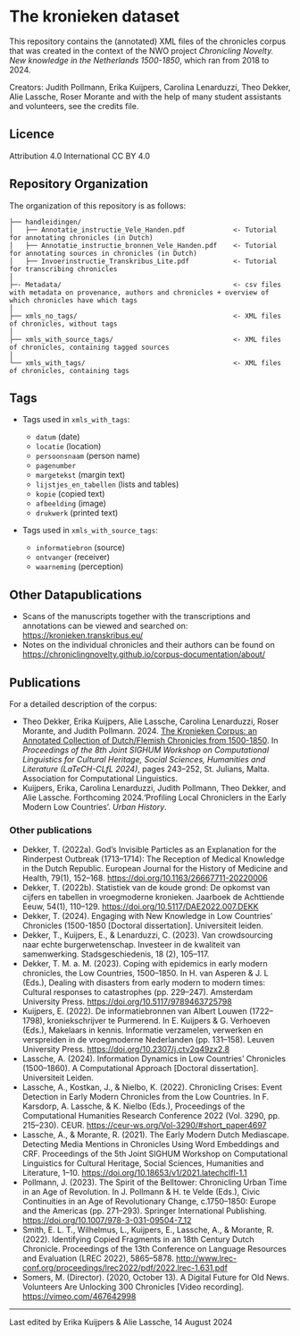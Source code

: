 # The kronieken dataset

This repository contains the (annotated) XML files of the chronicles corpus that was created in the context of the NWO project _Chronicling Novelty. New knowledge in the Netherlands 1500-1850_, which ran from 2018 to 2024.

Creators: Judith Pollmann, Erika Kuijpers, Carolina Lenarduzzi, Theo Dekker, Alie Lassche, Roser Morante and with the help of many student assistants and volunteers, see the credits file.

## Licence

Attribution 4.0 International CC BY 4.0

## Repository Organization

The organization of this repository is as follows:
```
├── handleidingen/
│   ├── Annotatie_instructie_Vele_Handen.pdf            <- Tutorial for annotating chronicles (in Dutch)
│   ├── Annotatie_instructie_bronnen_Vele_Handen.pdf    <- Tutorial for annotating sources in chronicles (in Dutch)
│   ├── Invoerinstructie_Transkribus_Lite.pdf           <- Tutorial for transcribing chronicles
│                  
├─- Metadata/                                           <- csv files with metadata on provenance, authors and chronicles + overview of which chronicles have which tags
│
├── xmls_no_tags/                                       <- XML files of chronicles, without tags
│
├── xmls_with_source_tags/                              <- XML files of chronicles, containing tagged sources
│
└── xmls_with_tags/                                     <- XML files of chronicles, containing tags

```

## Tags

- Tags used in `xmls_with_tags`:
    - `datum` (date)
    - `locatie` (location)
    - `persoonsnaam` (person name)
    - `pagenumber`
    - `margetekst` (margin text)
    - `lijstjes_en_tabellen` (lists and tables)
    - `kopie` (copied text)
    - `afbeelding` (image)
    - `drukwerk` (printed text)

- Tags used in `xmls_with_source_tags`:
    - `informatiebron` (source)
    - `ontvanger` (receiver)
    - `waarneming` (perception)

## Other Datapublications

- Scans of the manuscripts together with the transcriptions and annotations can be viewed and searched on: https://kronieken.transkribus.eu/
- Notes on the individual chronicles and their authors can be found on https://chroniclingnovelty.github.io/corpus-documentation/about/

## Publications
For a detailed description of the corpus:
- Theo Dekker, Erika Kuijpers, Alie Lassche, Carolina Lenarduzzi, Roser Morante, and Judith Pollmann. 2024. [The Kronieken Corpus: an Annotated Collection of Dutch/Flemish Chronicles from 1500-1850](https://aclanthology.org/2024.latechclfl-1.24). In _Proceedings of the 8th Joint SIGHUM Workshop on Computational Linguistics for Cultural Heritage, Social Sciences, Humanities and Literature (LaTeCH-CLfL 2024)_, pages 243–252, St. Julians, Malta. Association for Computational Linguistics.
- Kuijpers, Erika, Carolina Lenarduzzi, Judith Pollmann, Theo Dekker, and Alie Lassche. Forthcoming 2024.‘Profiling Local Chroniclers in the Early Modern Low Countries’. _Urban History_.

  
### Other publications
- Dekker, T. (2022a). God’s Invisible Particles as an Explanation for the Rinderpest Outbreak (1713–1714): The Reception of Medical Knowledge in the Dutch Republic. European Journal for the History of Medicine and Health, 79(1), 152–168. https://doi.org/10.1163/26667711-20220006
- Dekker, T. (2022b). Statistiek van de koude grond: De opkomst van cijfers en tabellen in vroegmoderne kronieken. Jaarboek de Achttiende Eeuw, 54(1), 110–129. https://doi.org/10.5117/DAE2022.007.DEKK
- Dekker, T. (2024). Engaging with New Knowledge in Low Countries’ Chronicles (1500-1850 [Doctoral dissertation]. Universiteit leiden.
- Dekker, T., Kuijpers, E., & Lenarduzzi, C. (2023). Van crowdsourcing naar echte burgerwetenschap. Investeer in de kwaliteit van samenwerking. Stadsgeschiedenis, 18 (2), 105–117.
- Dekker, T. M. a. M. (2023). Coping with epidemics in early modern chronicles, the Low Countries, 1500–1850. In H. van Asperen & J. L (Eds.), Dealing with disasters from early modern to modern times: Cultural responses to catastrophes (pp. 229–247). Amsterdam University Press. https://doi.org/10.5117/9789463725798
- Kuijpers, E. (2022). De informatiebronnen van Albert Louwen (1722–1798), kroniekschrijver te Purmerend. In E. Kuijpers & G. Verhoeven (Eds.), Makelaars in kennis. Informatie verzamelen, verwerken en verspreiden in de vroegmoderne Nederlanden (pp. 131–158). Leuven University Press. https://doi.org/10.2307/j.ctv2q49zx2.8
- Lassche, A. (2024). Information Dynamics in Low Countries’ Chronicles (1500–1860). A Computational Approach [Doctoral dissertation]. Universiteit Leiden.
- Lassche, A., Kostkan, J., & Nielbo, K. (2022). Chronicling Crises: Event Detection in Early Modern Chronicles    from the Low Countries. In F. Karsdorp, A. Lassche, & K. Nielbo (Eds.), Proceedings of the Computational Humanities Research  Conference 2022 (Vol. 3290, pp. 215–230). CEUR. https://ceur-ws.org/Vol-3290/#short_paper4697
- Lassche, A., & Morante, R. (2021). The Early Modern Dutch Mediascape. Detecting Media Mentions in Chronicles Using Word Embeddings and CRF. Proceedings of the 5th Joint SIGHUM Workshop on Computational Linguistics for Cultural Heritage, Social Sciences, Humanities and Literature, 1–10. https://doi.org/10.18653/v1/2021.latechclfl-1.1
- Pollmann, J. (2023). The Spirit of the Belltower: Chronicling Urban Time in an Age of Revolution. In J. Pollmann & H. te Velde (Eds.), Civic Continuities in an Age of Revolutionary Change, c.1750–1850: Europe and the Americas (pp. 271–293). Springer International Publishing. https://doi.org/10.1007/978-3-031-09504-7_12
- Smith, E. L. T., Wilhelmus, L., Kuijpers, E., Lassche, A., & Morante, R. (2022). Identifying Copied Fragments in an 18th Century Dutch Chronicle. Proceedings of the 13th Conference on Language Resources and Evaluation (LREC 2022), 5865–5878. http://www.lrec-conf.org/proceedings/lrec2022/pdf/2022.lrec-1.631.pdf
- Somers, M. (Director). (2020, October 13). A Digital Future for Old News. Volunteers Are Unlocking 300 Chronicles [Video recording]. https://vimeo.com/467642998


---
Last edited by Erika Kuijpers & Alie Lassche, 14 August 2024
